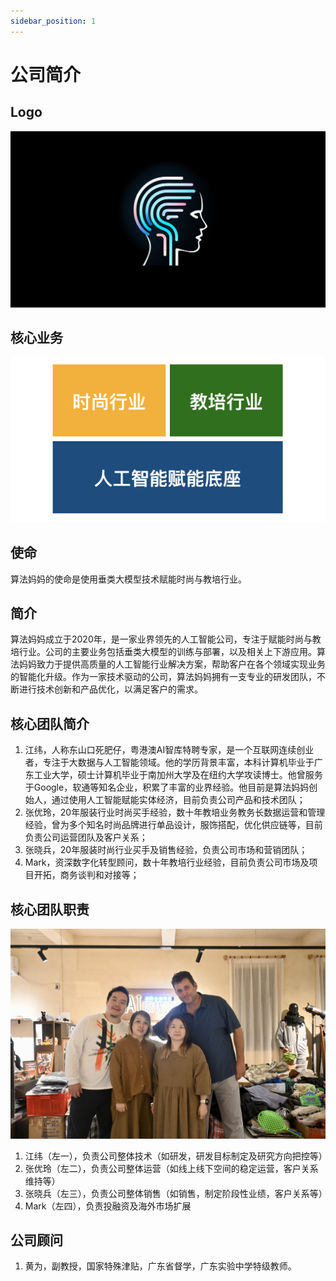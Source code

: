 ```yaml
---
sidebar_position: 1
---
```


# 公司简介

## Logo
![](./img/cover.about.png)

## 核心业务
![](./img/domains.png)

## 使命
算法妈妈的使命是使用垂类大模型技术赋能时尚与教培行业。

## 简介
算法妈妈成立于2020年，是一家业界领先的人工智能公司，专注于赋能时尚与教培行业。公司的主要业务包括垂类大模型的训练与部署，以及相关上下游应用。算法妈妈致力于提供高质量的人工智能行业解决方案，帮助客户在各个领域实现业务的智能化升级。作为一家技术驱动的公司，算法妈妈拥有一支专业的研发团队，不断进行技术创新和产品优化，以满足客户的需求。

## 核心团队简介
1. 江纬，人称东山口死肥仔，粤港澳AI智库特聘专家，是一个互联网连续创业者，专注于大数据与人工智能领域。他的学历背景丰富，本科计算机毕业于广东工业大学，硕士计算机毕业于南加州大学及在纽约大学攻读博士。他曾服务于Google，软通等知名企业，积累了丰富的业界经验。他目前是算法妈妈创始人，通过使用人工智能赋能实体经济，目前负责公司产品和技术团队；
2. 张优玲，20年服装行业时尚买手经验，数十年教培业务教务长数据运营和管理经验，曾为多个知名时尚品牌进行单品设计，服饰搭配，优化供应链等，目前负责公司运营团队及客户关系；
3. 张晓兵，20年服装时尚行业买手及销售经验，负责公司市场和营销团队；
4. Mark，资深数字化转型顾问，数十年教培行业经验，目前负责公司市场及项目开拓，商务谈判和对接等；

## 核心团队职责
![](./img/team.png)

1. 江纬（左一），负责公司整体技术（如研发，研发目标制定及研究方向把控等）
2. 张优玲（左二），负责公司整体运营（如线上线下空间的稳定运营，客户关系维持等）
3. 张晓兵（左三），负责公司整体销售（如销售，制定阶段性业绩，客户关系等）
4. Mark（左四），负责投融资及海外市场扩展

## 公司顾问
1. 黄为，副教授，国家特殊津贴，广东省督学，广东实验中学特级教师。